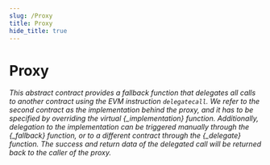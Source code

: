 ```yaml
---
slug: /Proxy
title: Proxy
hide_title: true
---
```


# Proxy

_This abstract contract provides a fallback function that delegates all calls to another contract using the EVM instruction `delegatecall`. We refer to the second contract as the *implementation* behind the proxy, and it has to be specified by overriding the virtual {\_implementation} function. Additionally, delegation to the implementation can be triggered manually through the {\_fallback} function, or to a different contract through the {\_delegate} function. The success and return data of the delegated call will be returned back to the caller of the proxy._
